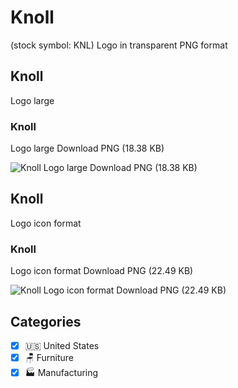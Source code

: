 # Knoll
 (stock symbol: KNL) Logo in transparent PNG format

## Knoll
 Logo large

### Knoll
 Logo large Download PNG (18.38 KB)

![Knoll
 Logo large Download PNG (18.38 KB)](/img/orig/KNL_BIG-d92de151.png)

## Knoll
 Logo icon format

### Knoll
 Logo icon format Download PNG (22.49 KB)

![Knoll
 Logo icon format Download PNG (22.49 KB)](/img/orig/KNL-f143c2fd.png)



## Categories
- [x] 🇺🇸 United States
- [x] 🪑 Furniture
- [x] 🏭 Manufacturing
